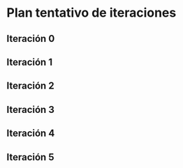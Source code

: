 # Plan tentativo de iteraciones

## Iteración 0
## Iteración 1
## Iteración 2
## Iteración 3
## Iteración 4
## Iteración 5